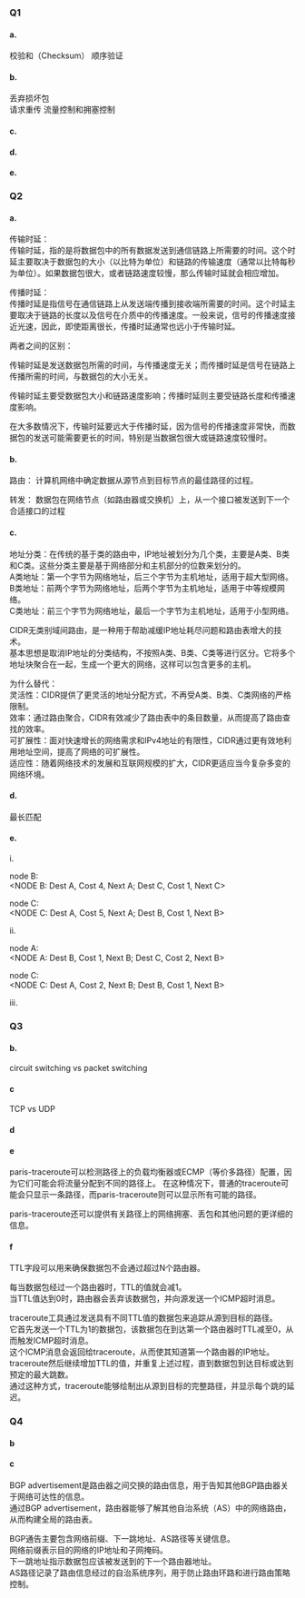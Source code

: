 ### Q1

#### a. 

校验和（Checksum）
顺序验证

#### b.

丢弃损坏包  
请求重传
流量控制和拥塞控制

#### c.

#### d.

#### e.

### Q2

#### a.

传输时延：  
传输时延，指的是将数据包中的所有数据发送到通信链路上所需要的时间。这个时延主要取决于数据包的大小（以比特为单位）和链路的传输速度（通常以比特每秒为单位）。如果数据包很大，或者链路速度较慢，那么传输时延就会相应增加。

传播时延：  
传播时延是指信号在通信链路上从发送端传播到接收端所需要的时间。这个时延主要取决于链路的长度以及信号在介质中的传播速度。一般来说，信号的传播速度接近光速，因此，即使距离很长，传播时延通常也远小于传输时延。

两者之间的区别：

传输时延是发送数据包所需的时间，与传播速度无关；而传播时延是信号在链路上传播所需的时间，与数据包的大小无关。

传输时延主要受数据包大小和链路速度影响；传播时延则主要受链路长度和传播速度影响。

在大多数情况下，传输时延要远大于传播时延，因为信号的传播速度非常快，而数据包的发送可能需要更长的时间，特别是当数据包很大或链路速度较慢时。

#### b.

路由： 计算机网络中确定数据从源节点到目标节点的最佳路径的过程。

转发： 数据包在网络节点（如路由器或交换机）上，从一个接口被发送到下一个合适接口的过程

#### c.

地址分类：在传统的基于类的路由中，IP地址被划分为几个类，主要是A类、B类和C类。这些分类主要是基于网络部分和主机部分的位数来划分的。  
A类地址：第一个字节为网络地址，后三个字节为主机地址，适用于超大型网络。  
B类地址：前两个字节为网络地址，后两个字节为主机地址，适用于中等规模网络。  
C类地址：前三个字节为网络地址，最后一个字节为主机地址，适用于小型网络。

CIDR无类别域间路由，是一种用于帮助减缓IP地址耗尽问题和路由表增大的技术。  
基本思想是取消IP地址的分类结构，不按照A类、B类、C类等进行区分。它将多个地址块聚合在一起，生成一个更大的网络，这样可以包含更多的主机。

为什么替代：  
灵活性：CIDR提供了更灵活的地址分配方式，不再受A类、B类、C类网络的严格限制。  
效率：通过路由聚合，CIDR有效减少了路由表中的条目数量，从而提高了路由查找的效率。  
可扩展性：面对快速增长的网络需求和IPv4地址的有限性，CIDR通过更有效地利用地址空间，提高了网络的可扩展性。  
适应性：随着网络技术的发展和互联网规模的扩大，CIDR更适应当今复杂多变的网络环境。

#### d.

最长匹配

#### e.

i.  

node B:  
<NODE B: Dest A, Cost 4, Next A; Dest C, Cost 1, Next C>

node C:  
<NODE C: Dest A, Cost 5, Next A; Dest B, Cost 1, Next B>

ii.

node A:  
<NODE A: Dest B, Cost 1, Next B; Dest C, Cost 2, Next B>

node C:  
<NODE C: Dest A, Cost 2, Next B; Dest B, Cost 1, Next B>

iii.

### Q3

#### b.

circuit switching vs packet switching

#### c

TCP vs UDP

#### d

#### e

paris-traceroute可以检测路径上的负载均衡器或ECMP（等价多路径）配置，因为它们可能会将流量分配到不同的路径上。
在这种情况下，普通的traceroute可能会只显示一条路径，而paris-traceroute则可以显示所有可能的路径。

paris-traceroute还可以提供有关路径上的网络拥塞、丢包和其他问题的更详细的信息。

#### f

TTL字段可以用来确保数据包不会通过超过N个路由器。

每当数据包经过一个路由器时，TTL的值就会减1。  
当TTL值达到0时，路由器会丢弃该数据包，并向源发送一个ICMP超时消息。  

traceroute工具通过发送具有不同TTL值的数据包来追踪从源到目标的路径。  
它首先发送一个TTL为1的数据包，该数据包在到达第一个路由器时TTL减至0，从而触发ICMP超时消息。  
这个ICMP消息会返回给traceroute，从而使其知道第一个路由器的IP地址。  
traceroute然后继续增加TTL的值，并重复上述过程，直到数据包到达目标或达到预定的最大跳数。  
通过这种方式，traceroute能够绘制出从源到目标的完整路径，并显示每个跳的延迟。

### Q4

#### b

#### c

BGP advertisement是路由器之间交换的路由信息，用于告知其他BGP路由器关于网络可达性的信息。  
通过BGP advertisement，路由器能够了解其他自治系统（AS）中的网络路由，从而构建全局的路由表。

BGP通告主要包含网络前缀、下一跳地址、AS路径等关键信息。  
网络前缀表示目的网络的IP地址和子网掩码。  
下一跳地址指示数据包应该被发送到的下一个路由器地址。  
AS路径记录了路由信息经过的自治系统序列，用于防止路由环路和进行路由策略控制。


